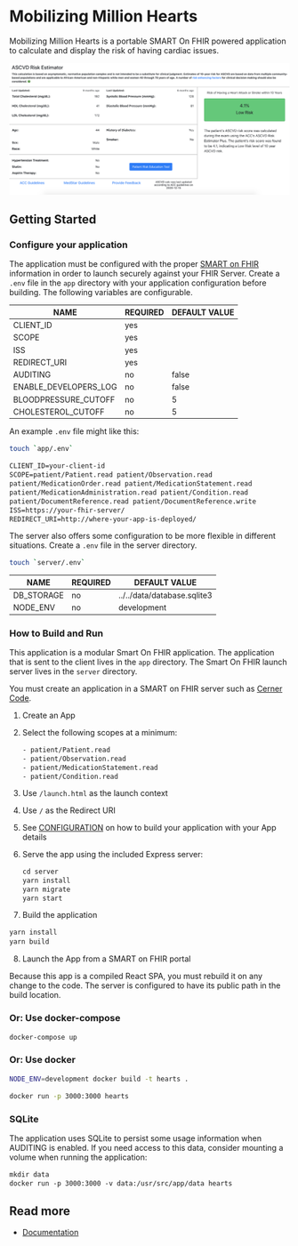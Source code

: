 # Mobilizing Million Hearts

Mobilizing Million Hearts is a portable SMART On FHIR powered application to calculate and display the risk of having cardiac issues.

![ASCVD Risk Estimator](resources/estimator.png)

## Getting Started

### Configure your application

The application must be configured with the proper [SMART on
FHIR](http://www.hl7.org/fhir/smart-app-launch/#ehr-launch-sequence) information
in order to launch securely against your FHIR Server. Create a `.env` file in
the `app` directory with your application configuration before building. The
following variables are configurable.

| NAME                  | REQUIRED | DEFAULT VALUE |
| --------------------- | -------- | ------------- |
| CLIENT_ID             | yes      |               |
| SCOPE                 | yes      |               |
| ISS                   | yes      |               |
| REDIRECT_URI          | yes      |               |
| AUDITING              | no       | false         |
| ENABLE_DEVELOPERS_LOG | no       | false         |
| BLOODPRESSURE_CUTOFF  | no       | 5             |
| CHOLESTEROL_CUTOFF    | no       | 5             |

An example `.env` file might like this:

```sh
touch `app/.env`
```

```
CLIENT_ID=your-client-id
SCOPE=patient/Patient.read patient/Observation.read patient/MedicationOrder.read patient/MedicationStatement.read patient/MedicationAdministration.read patient/Condition.read patient/DocumentReference.read patient/DocumentReference.write
ISS=https://your-fhir-server/
REDIRECT_URI=http://where-your-app-is-deployed/
```

The server also offers some configuration to be more flexible in different situations. Create a `.env` file in the server directory.

```sh
touch `server/.env`
```

| NAME       | REQUIRED | DEFAULT VALUE               |
| ---------- | -------- | --------------------------- |
| DB_STORAGE | no       | ../../data/database.sqlite3 |
| NODE_ENV   | no       | development                 |

### How to Build and Run

This application is a modular Smart On FHIR application. The application that is
sent to the client lives in the `app` directory. The Smart On FHIR launch server
lives in the `server` directory.

You must create an application in a SMART on FHIR server such as [Cerner
Code](https://code.cerner.com/developer/smart-on-fhir/).

1. Create an App
2. Select the following scopes at a minimum:

   ```
   - patient/Patient.read
   - patient/Observation.read
   - patient/MedicationStatement.read
   - patient/Condition.read
   ```

3. Use `/launch.html` as the launch context
4. Use `/` as the Redirect URI
5. See [CONFIGURATION](docs/CONFIGURATION.md) on how to build your application with your App details
6. Serve the app using the included Express server:

   ```
   cd server
   yarn install
   yarn migrate
   yarn start
   ```

7. Build the application

```sh
yarn install
yarn build
```

8. Launch the App from a SMART on FHIR portal

Because this app is a compiled React SPA, you must rebuild it on
any change to the code. The server is configured to have its public path
in the build location.

### Or: Use docker-compose

```
docker-compose up
```

### Or: Use docker

```sh
NODE_ENV=development docker build -t hearts .
```

```sh
docker run -p 3000:3000 hearts
```

### SQLite

The application uses SQLite to persist some usage information when AUDITING is
enabled. If you need access to this data, consider mounting a volume when
running the application:

```
mkdir data
docker run -p 3000:3000 -v data:/usr/src/app/data hearts
```

## Read more

- [Documentation](./docs/INDEX.md)
